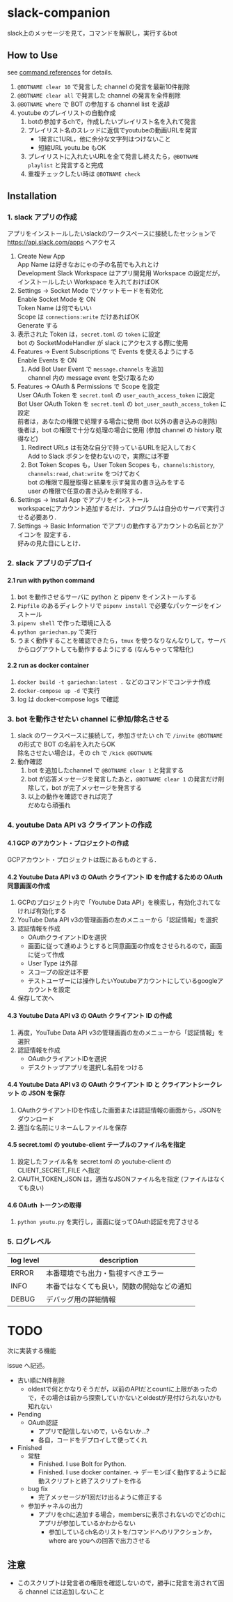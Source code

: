 # slack-companion

slack上のメッセージを見て，コマンドを解釈し，実行するbot

## How to Use

see [command references](command_references.md) for details.

1. `@BOTNAME clear 10` で発言した channel の発言を最新10件削除
1. `@BOTNAME clear all` で発言した channel の発言を全件削除
1. `@BOTNAME where` で BOT の参加する channel list を返却
1. youtube のプレイリストの自動作成
    1. botの参加するchで，作成したいプレイリスト名を入れて発言
    1. プレイリスト名のスレッドに返信でyoutubeの動画URLを発言
        - 1発言に1URL，他に余分な文字列はつけないこと
        - 短縮URL youtu.be もOK
    1. プレイリストに入れたいURLを全て発言し終えたら，`@BOTNAME playlist` と発言すると完成
    1. 重複チェックしたい時は `@BOTNAME check`

## Installation

### 1. slack アプリの作成

アプリをインストールしたいslackのワークスペースに接続したセッションで https://api.slack.com/apps へアクセス

1. Create New App  
   App Name は好きなおにゃの子の名前でも入れとけ  
   Development Slack Workspace はアプリ開発用 Workspace の設定だが，インストールしたい Workspace を入れておけばOK
1. Settings -> Socket Mode でソケットモードを有効化  
   Enable Socket Mode を ON  
   Token Name は何でもいい  
   Scope は `connections:write` だけあればOK  
   Generate する
1. 表示された Token は，`secret.toml` の `token` に設定  
   bot の SocketModeHandler が slack にアクセスする際に使用
1. Features -> Event Subscriptions で Events を使えるようにする  
   Enable Events を ON
    1. Add Bot User Event で `message.channels` を追加  
       channel 内の message event を受け取るため
1. Features -> OAuth & Permissions で Scope を設定  
   User OAuth Token を `secret.toml` の `user_oauth_access_token` に設定  
   Bot User OAuth Token を `secret.toml` の `bot_user_oauth_access_token` に設定  
   前者は，あなたの権限で処理する場合に使用 (bot 以外の書き込みの削除)  
   後者は，bot の権限で十分な処理の場合に使用 (参加 channel の history 取得など)
    1. Redirect URLs は有効な自分で持っているURLを記入しておく  
       Add to Slack ボタンを使わないので，実際には不要
    1. Bot Token Scopes も，User Token Scopes も，`channels:history`, `channels:read`, `chat:write` をつけておく  
       bot の権限で履歴取得と結果を示す発言の書き込みをする  
       user の権限で任意の書き込みを削除する．
1. Settings -> Install App でアプリをインストール  
   workspaceにアカウント追加するだけ．プログラムは自分のサーバで実行させる必要あり．
1. Settings -> Basic Information でアプリの動作するアカウントの名前とかアイコンを
   設定する．  
   好みの見た目にしとけ．

### 2. slack アプリのデプロイ
#### 2.1 run with python command

1. bot を動作させるサーバに python と pipenv をインストールする
2. `Pipfile` のあるディレクトリで `pipenv install` で必要なパッケージをインストール
3. `pipenv shell` で作った環境に入る
4. `python gariechan.py` で実行
5. うまく動作することを確認できたら，`tmux` を使うなりなんなりして，サーバからログアウトしても動作するようにする (なんちゃって常駐化)

#### 2.2 run as docker container

1. `docker build -t gariechan:latest .` などのコマンドでコンテナ作成
2. `docker-compose up -d` で実行
3. log は docker-compose logs で確認

### 3. bot を動作させたい channel に参加/除名させる

1. slack のワークスペースに接続して，参加させたい ch で `/invite @BOTNAME` の形式で BOT の名前を入れたらOK  
   除名させたい場合は，その ch で `/kick @BOTNAME`
2. 動作確認
    1. bot を追加したchannel で `@BOTNAME clear 1` と発言する
    2. bot が応答メッセージを発言したあと，`@BOTNAME clear 1` の発言だけ削除して，bot が完了メッセージを発言する
    3. 以上の動作を確認できれば完了  
       だめなら頑張れ

### 4. youtube Data API v3 クライアントの作成

#### 4.1 GCP のアカウント・プロジェクトの作成

GCPアカウント・プロジェクトは既にあるものとする．

#### 4.2 Youtube Data API v3 の OAuth クライアント ID を作成するための OAuth 同意画面の作成

1. GCPのプロジェクト内で「Youtube Data API」を検索し，有効化されてなければ有効化する
1. YouTube Data API v3の管理画面の左のメニューから「認証情報」を選択
1. 認証情報を作成
    - OAuthクライアントIDを選択
    - 画面に従って進めようとすると同意画面の作成をさせられるので，画面に従って作成
    - User Type は外部
    - スコープの設定は不要
    - テストユーザーには操作したいYoutubeアカウントにしているgoogleアカウントを設定
1. 保存して次へ

#### 4.3 Youtube Data API v3 の OAuth クライアント ID の作成

1. 再度，YouTube Data API v3の管理画面の左のメニューから「認証情報」を選択
1. 認証情報を作成
    - OAuthクライアントIDを選択
    - デスクトップアプリを選択し名前をつける

#### 4.4 Youtube Data API v3 の OAuth クライアント ID と クライアントシークレット の JSON を保存

1. OAuthクライアントIDを作成した画面または認証情報の画面から，JSONをダウンロード
1. 適当な名前にリネームしファイルを保存

#### 4.5 secret.toml の youtube-client テーブルのファイル名を指定

1. 設定したファイル名を secret.toml の youtube-client の CLIENT_SECRET_FILE へ指定
1. OAUTH_TOKEN_JSON は，適当なJSONファイル名を指定 (ファイルはなくても良い)

#### 4.6 OAuth トークンの取得

1. `python youtu.py` を実行し，画面に従ってOAuth認証を完了させる


### 5. ログレベル

| log level | description                                |
|-----------|--------------------------------------------|
| ERROR     | 本番環境でも出力・監視すべきエラー         |
| INFO      | 本番ではなくても良い，関数の開始などの通知 |
| DEBUG     | デバッグ用の詳細情報                       |

# TODO

次に実装する機能

issue へ記述。

- 古い順にN件削除
    - oldestで何とかなりそうだが，以前のAPIだとcountに上限があったので，その場合は前から探索していかないとoldestが見付けられないかも知れない
- Pending
    - OAuth認証
        - アプリで配信しないので，いらないか…?
        - 各自，コードをデプロイして使ってくれ
- Finished
    - 常駐
        - Finished. I use Bolt for Python.
        - Finished. I use docker container. -> デーモンぽく動作するように起動スクリプトと終了スクリプトを作る
    - bug fix
        - 完了メッセージが1回だけ出るように修正する
    - 参加チャネルの出力
        - アプリをchに追加する場合，membersに表示されないのでどのchにアプリが参加しているかわからない
            - 参加しているch名のリストを/コマンドへのリアクションか，where are youへの回答で出力させる


## 注意

- このスクリプトは発言者の権限を確認しないので，勝手に発言を消されて困る channel には追加しないこと

